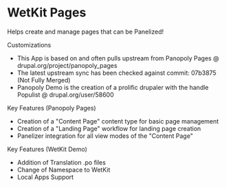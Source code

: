 WetKit Pages
==============
Helps create and manage pages that can be Panelized!

Customizations
* This App is based on and often pulls upstream from Panopoly Pages @ drupal.org/project/panopoly_pages
* The latest upstream sync has been checked against commit: 07b3875 (Not Fully Merged)
* Panopoly Demo is the creation of a prolific drupaler with the handle Populist @ drupal.org/user/58600

Key Features (Panopoly Pages)
* Creation of a "Content Page" content type for basic page management
* Creation of a "Landing Page" workflow for landing page creation
* Panelizer integration for all view modes of the "Content Page"

Key Features (WetKit Demo)
* Addition of Translation .po files
* Change of Namespace to WetKit
* Local Apps Support
